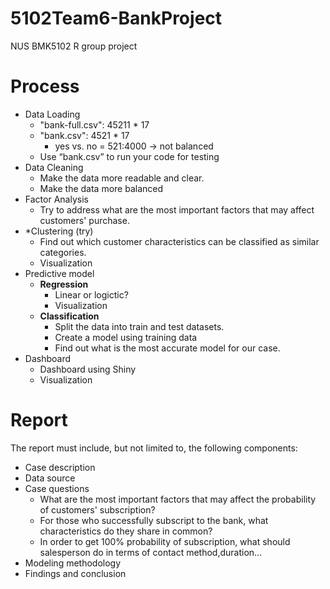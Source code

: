 # 5102Team6-BankProject
NUS BMK5102 R group project

# Process
- Data Loading
  - "bank-full.csv": 45211 * 17
  - "bank.csv": 4521 * 17
    - yes vs. no = 521:4000 -> not balanced
  - Use “bank.csv” to run your code for testing
- Data Cleaning
  - Make the data more readable and clear.
  - Make the data more balanced
- Factor Analysis
  - Try to address what are the most important factors that may affect customers' purchase.
- *Clustering (try)
  - Find out which customer characteristics can be classified as similar categories. 
  - Visualization
- Predictive model
  - **Regression**
    - Linear or logictic?
    - Visualization
  - **Classification**
    - Split the data into train and test datasets.
    - Create a model using training data
    - Find out what is the most accurate model for our case.
- Dashboard
  - Dashboard using Shiny
  - Visualization


# Report
The report must include, but not limited to, the following components:
  - Case description
  - Data source
  - Case questions
    - What are the most important factors that may affect the probability of customers' subscription?
    - For those who successfully subscript to the bank, what characteristics do they share in common?
    - In order to get 100% probability of subscription, what should salesperson do in terms of contact method,duration...
  - Modeling methodology
  - Findings and conclusion
